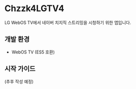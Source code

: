 # Chzzk4LGTV4

LG WebOS TV에서 네이버 치지직 스트리밍을 시청하기 위한 앱입니다.

## 개발 환경
- WebOS TV (ES5 호환)

## 시작 가이드
(추후 작성 예정) 